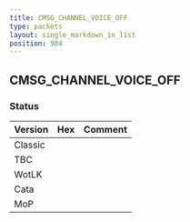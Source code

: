```yaml
---
title: CMSG_CHANNEL_VOICE_OFF
type: packets
layout: single_markdown_in_list
position: 984
---
```


## CMSG_CHANNEL_VOICE_OFF

### Status

Version | Hex | Comment
---------- | ---------- | ---------- 
Classic |  |  
TBC |  |  
WotLK |  |  
Cata |  |  
MoP |  |  
